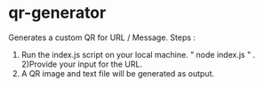 # qr-generator
Generates a custom QR for URL / Message.
Steps :
1) Run the index.js script on your local machine.
  " node index.js " .
2)Provide your input for the URL.
3) A QR image and text file will be  generated as output.
